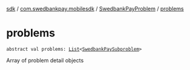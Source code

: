 [sdk](../../index.md) / [com.swedbankpay.mobilesdk](../index.md) / [SwedbankPayProblem](index.md) / [problems](./problems.md)

# problems

`abstract val problems: `[`List`](https://kotlinlang.org/api/latest/jvm/stdlib/kotlin.collections/-list/index.html)`<`[`SwedbankPaySubproblem`](../-swedbank-pay-subproblem/index.md)`>`

Array of problem detail objects

